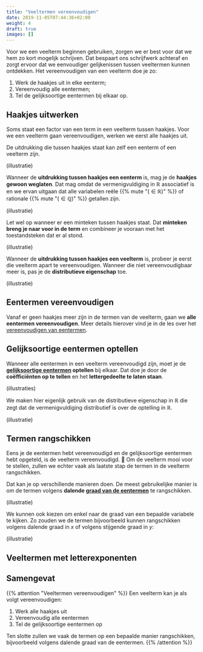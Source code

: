 ```yaml
---
title: "Veeltermen vereenvoudigen"
date: 2019-11-05T07:44:36+02:00
weight: 4
draft: true
images: []
---
```


Voor we een veelterm beginnen gebruiken, zorgen we er best voor dat we hem zo kort mogelijk schrijven. Dat bespaart ons schrijfwerk achteraf en zorgt ervoor dat we eenvoudiger gelijkenissen tussen veeltermen kunnen ontdekken. Het vereenvoudigen van een veelterm doe je zo:

1. Werk de haakjes uit in elke eenterm;
2. Vereenvoudig alle eentermen;
3. Tel de gelijksoortige eentermen bij elkaar op.

## Haakjes uitwerken

Soms staat een factor van een term in een veelterm tussen haakjes. Voor we een veelterm gaan vereenvoudigen, werken we eerst alle haakjes uit.

De uitdrukking die tussen haakjes staat kan zelf een eenterm of een veelterm zijn.

(illustratie)

Wanneer de **uitdrukking tussen haakjes een eenterm** is, mag je de **haakjes gewoon weglaten**. Dat mag omdat de vermenigvuldiging in $\mathbb{R}$ associatief is en we ervan uitgaan dat alle variabelen reële {{% mute "($\in \mathbb{R}$)" %}} of rationale {{% mute "($\in \mathbb{Q}$)" %}} getallen zijn.

(illustratie)

Let wel op wanneer er een minteken tussen haakjes staat. Dat **minteken breng je naar voor in de term** en combineer je vooraan met het toestandsteken dat er al stond.

(illustratie)

Wanneer de **uitdrukking tussen haakjes een veelterm** is, probeer je eerst die veelterm apart te vereenvoudigen. Wanneer die niet vereenvoudigbaar meer is, pas je de **distributieve eigenschap** toe.

(illustratie)


## Eentermen vereenvoudigen

Vanaf er geen haakjes meer zijn in de termen van de veelterm, gaan we **alle eentermen vereenvoudigen**. Meer details hierover vind je in de les over het [vereenvoudigen van eentermen](../vereenvoudig_eenterm).


## Gelijksoortige eentermen optellen

Wanneer alle eentermen in een veelterm vereenvoudigd zijn, moet je de **[gelijksoortige eentermen](../eenterm/#gelijksoortige-eentermen) optellen** bij elkaar. Dat doe je door de **coëfficiënten op te tellen** en het **lettergedeelte te laten staan**.

(illustraties)

We maken hier eigenlijk gebruik van de distributieve eigenschap in $\mathbb{R}$ die zegt dat de vermenigvuldiging distributief is over de optelling in $\mathbb{R}$.

(illustratie)

## Termen rangschikken

Eens je de eentermen hebt vereenvoudigd en de gelijksoortige eentermen hebt opgeteld, is de veelterm vereenvoudigd. 🙌 Om de veelterm mooi voor te stellen, zullen we echter vaak als laatste stap de termen in de veelterm rangschikken.

Dat kan je op verschillende manieren doen. De meest gebruikelijke manier is om de termen volgens **dalende [graad van de eentermen](../eenterm#graad-van-een-eenterm)** te rangschikken.

(illustratie)

We kunnen ook kiezen om enkel naar de graad van een bepaalde variabele te kijken. Zo zouden we de termen bijvoorbeeld kunnen rangschikken volgens dalende graad in $x$ of volgens stijgende graad in $y$:

(illustratie)

## Veeltermen met letterexponenten

## Samengevat
{{% attention "Veeltermen vereenvoudigen" %}}
Een veelterm kan je als volgt vereenvoudigen:

1. Werk alle haakjes uit
2. Vereenvoudig alle eentermen
3. Tel de gelijksoortige eentermen op

Ten slotte zullen we vaak de termen op een bepaalde manier rangschikken, bijvoorbeeld volgens dalende graad van de eentermen.
{{% /attention %}}
